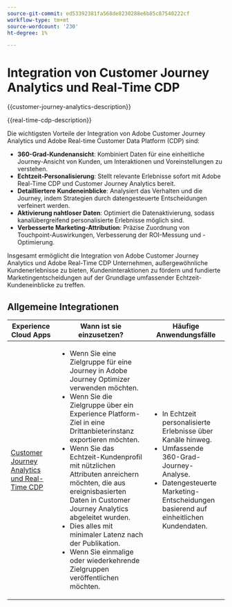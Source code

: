 ```yaml
---
source-git-commit: ed53392381fa568de8230288e6b85c87540222cf
workflow-type: tm+mt
source-wordcount: '230'
ht-degree: 1%

---
```



# Integration von Customer Journey Analytics und Real-Time CDP

{{customer-journey-analytics-description}}

{{real-time-cdp-description}}

Die wichtigsten Vorteile der Integration von Adobe Customer Journey Analytics und Adobe Real-time Customer Data Platform (CDP) sind:

+ **360-Grad-Kundenansicht**: Kombiniert Daten für eine einheitliche Journey-Ansicht von Kunden, um Interaktionen und Voreinstellungen zu verstehen.
+ **Echtzeit-Personalisierung**: Stellt relevante Erlebnisse sofort mit Adobe Real-Time CDP und Customer Journey Analytics bereit.
+ **Detailliertere Kundeneinblicke**: Analysiert das Verhalten und die Journey, indem Strategien durch datengesteuerte Entscheidungen verfeinert werden.
+ **Aktivierung nahtloser Daten**: Optimiert die Datenaktivierung, sodass kanalübergreifend personalisierte Erlebnisse möglich sind.
+ **Verbesserte Marketing-Attribution**: Präzise Zuordnung von Touchpoint-Auswirkungen, Verbesserung der ROI-Messung und -Optimierung.

Insgesamt ermöglicht die Integration von Adobe Customer Journey Analytics und Adobe Real-Time CDP Unternehmen, außergewöhnliche Kundenerlebnisse zu bieten, Kundeninteraktionen zu fördern und fundierte Marketingentscheidungen auf der Grundlage umfassender Echtzeit-Kundeneinblicke zu treffen.

## Allgemeine Integrationen

<table>
    <thead>
        <tr>
            <th>Experience Cloud Apps</th>
            <th>Wann ist sie einzusetzen?</th>
            <th>Häufige Anwendungsfälle</th>
        </tr>
    </thead>
    <tbody>
        <tr>
            <td><a href="https://experienceleague.adobe.com/docs/analytics-platform/using/cja-components/audiences/audiences-overview.html" target="_blank" rel="noreferrer">Customer Journey Analytics und Real-Time CDP</a></td>
            <td>
                <ul>
                    <li>Wenn Sie eine Zielgruppe für eine Journey in Adobe Journey Optimizer verwenden möchten.</li>
                    <li>Wenn Sie die Zielgruppe über ein Experience Platform-Ziel in eine Drittanbieterinstanz exportieren möchten.</li>
                    <li>Wenn Sie das Echtzeit-Kundenprofil mit nützlichen Attributen anreichern möchten, die aus ereignisbasierten Daten in Customer Journey Analytics abgeleitet wurden.</li>
                    <li>Dies alles mit minimaler Latenz nach der Publikation.</li>
                    <li>Wenn Sie einmalige oder wiederkehrende Zielgruppen veröffentlichen möchten.</li>
                </ul>
            </td>
            <td>
              <ul>
                <li>In Echtzeit personalisierte Erlebnisse über Kanäle hinweg.</li>
                <li>Umfassende 360-Grad-Journey-Analyse.</li>
                <li>Datengesteuerte Marketing-Entscheidungen basierend auf einheitlichen Kundendaten.</li>
              </ul>
            </td>
        </tr>        
    </tbody>          
</table>
